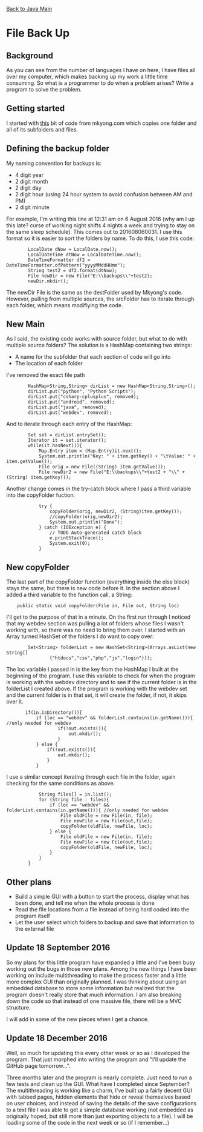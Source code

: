 [Back to Java Main](../)

# File Back Up

## Background
As you can see from the number of languages I have on here, I have files all over my computer, 
which makes backing up my work a little time consuming. So what is a programmer to do when a
problem arises? Write a program to solve the problem.

## Getting started

I started with [this](https://www.mkyong.com/java/how-to-copy-directory-in-java/) bit of code
from mkyong.com which copies one folder and all of its subfolders and files.

## Defining the backup folder

My naming convention for backups is:

* 4 digit year
* 2 digit month
* 2 digit day
* 2 digit hour (using 24 hour system to avoid confusion between AM and PM)
* 2 digit minute

For example, I'm writing this line at 12:31 am on 6 August 2016 (why am I up this late? curse of working
night shifts 4 nights a week and trying to stay on the same sleep schedule). This comes out to 
201608060031. I use this format so it is easier to sort the folders by name. To do this, I use this code:

```
		LocalDate dNow = LocalDate.now();
		LocalDateTime dtNow = LocalDateTime.now();
		DateTimeFormatter df2 = DateTimeFormatter.ofPattern("yyyyMMddHHmm");
		String test2 = df2.format(dtNow);
		File newDir = new File("E:\\backups\\"+test2);
		newDir.mkdir();
```

The newDir File is the same as the destFolder used by Mkyong's code. However, pulling from
multiple sources, the srcFolder has to iterate through each folder, which means modifiying the
code.

## New Main

As I said, the existing code works with source folder, but what to do with multiple source
folders? The solution is a HashMap containing two strings:

* A name for the subfolder that each section of code will go into
* The location of each folder

I've removed the exact file path

```
		HashMap<String,String> dirList = new HashMap<String,String>();
		dirList.put("python", "Python Scripts");
		dirList.put("csharp-cplusplus", removed);
		dirList.put("android", removed);
		dirList.put("java", removed);
		dirList.put("webdev", removed);
```

And to iterate through each entry of the HashMap:

```
		Set set = dirList.entrySet();
		Iterator it = set.iterator();
		while(it.hasNext()){
			Map.Entry item = (Map.Entry)it.next();
			System.out.println("Key: " + item.getKey() + "\tValue: " + item.getValue());
			File orig = new File((String) item.getValue());
			File newDir2 = new File("E:\\backups\\"+test2 + "\\" + (String) item.getKey());
```

Another change comes in the try-catch block where I pass a third variable into the copyFolder
fuction:

```
			try {
				copyFolder(orig, newDir2, (String)item.getKey());
				//copyFolder(orig,newDir2);
				System.out.println("Done");
			} catch (IOException e) {
				// TODO Auto-generated catch block
				e.printStackTrace();
				System.exit(0);
			}
```

## New copyFolder

The last part of the copyFolder function (everything inside the else block) stays the same,
but there is new code before it. In the section above I added a third variable to the function
call, a String:

```
	public static void copyFolder(File in, File out, String loc)
```

I'll get to the purpose of that in a minute. On the first run through I noticed that my webdev
section was pulling a lot of folders whose files I wasn't working with, so there was no need 
to bring them over. I started with an Array turned HashSet of the folders I do want to copy over:


```
		Set<String> folderList = new HashSet<String>(Arrays.asList(new String[]
				{"htdocs","css","php","js","login"}));
```

The loc variable I passed in is the key from the HashMap I built at the beginning of the program.
I use this variable to check for when the program is working with the webdev directory and to see if
the current folder is in the folderList I created above. If the program is working with the webdev
set and the current folder is in that set, it will create the folder, if not, it skips over it.

 ```
		if(in.isDirectory()){
			if (loc == "webdev" && folderList.contains(in.getName())){ //only needed for webdev
					if(!out.exists()){
						out.mkdir();
					}				
			} else {
				if(!out.exists()){
					out.mkdir();
				}
			}
```

I use a similar concept iterating through each file in the folder, again checking for the same conditions
as above.

```
			String files[] = in.list();
			for (String file : files){
				if (loc == "webdev" && folderList.contains(in.getName())){ //only needed for webdev
					File oldFile = new File(in, file);
					File newFile = new File(out,file);
					copyFolder(oldFile, newFile, loc);
				} else {
					File oldFile = new File(in, file);
					File newFile = new File(out,file);
					copyFolder(oldFile, newFile, loc);
				}
			}
		}
```

## Other plans

* Build a simple GUI with a button to start the process, display what has been done, and tell me when the whole process is done
* Read the file locations from a file instead of being hard coded into the program itself
* Let the user select which folders to backup and save that information to the external file

## Update 18 September 2016

So my plans for this little program have expanded a little and I've been busy working out the bugs in those new plans.
Among the new things I have been working on include multithreading to make the process faster and a little more complex GUI than originally planned. I was thinking about using an embedded database to store some information but realized that the program doesn't really store that much information. I am also breaking down the code so that instead of one massive file, there will be a MVC structure.

I will add in some of the new pieces when I get a chance.

## Update 18 December 2016

Well, so much for updating this every other week or so as I developed the program. That just morphed into writing the program and "I'll update the GitHub page tomorrow...".

Three months later and the program is nearly complete. Just need to run a few tests and clean up the GUI. What have I completed since September? The multithreading is working like a charm, I've built up a fairly decent GUI with tabbed pages, hidden elements that hide or reveal themselves based on user choices, and instead of saving the details of the save configurations to a text file I was able to get a simple database working (not embedded as originally hoped, but still more than just exporting objects to a file). I will be loading some of the code in the next week or so (if I remember...)
